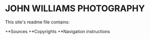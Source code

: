 # JOHN WILLIAMS PHOTOGRAPHY
This site's readme file contains:

+*Sources
+*Copyrights
+*Navigation instructions

